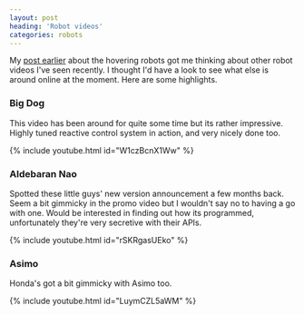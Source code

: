 ```yaml
---
layout: post
heading: 'Robot videos'
categories: robots
---
```


My [post earlier](/on-engineering/robots/nano-quadrotors-at-the-university-of-pennsylvania/) about the hovering robots got me thinking about other robot videos I've seen recently. I thought I'd have a look to see what else is around online at the moment. Here are some highlights.

### Big Dog

This video has been around for quite some time but its rather impressive. Highly tuned reactive control system in action, and very nicely done too.

{% include youtube.html id="W1czBcnX1Ww" %}

### Aldebaran Nao

Spotted these little guys' new version announcement a few months back. Seem a bit gimmicky in the promo video but I wouldn't say no to having a go with one. Would be interested in finding out how its programmed, unfortunately they're very secretive with their APIs.

{% include youtube.html id="rSKRgasUEko" %}

### Asimo

Honda's got a bit gimmicky with Asimo too.

{% include youtube.html id="LuymCZL5aWM" %}
